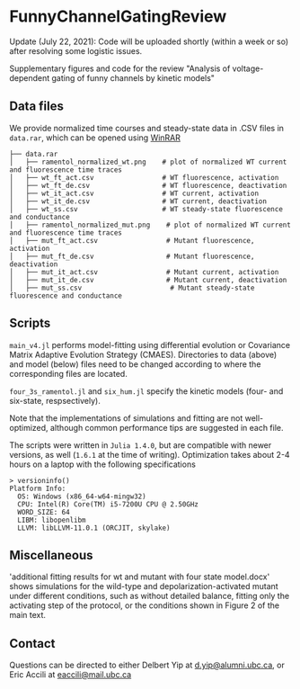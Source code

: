 # FunnyChannelGatingReview
Update (July 22, 2021): Code will be uploaded shortly (within a week or so) after resolving some logistic issues. 

Supplementary figures and code for the review "Analysis of voltage-dependent gating of funny channels by kinetic models"

## Data files
We provide normalized time courses and steady-state data in .CSV files in `data.rar`, which can be opened using [WinRAR](https://www.win-rar.com/start.html?&L=0)
```
├── data.rar
│   ├── ramentol_normalized_wt.png    # plot of normalized WT current and fluorescence time traces 
│   ├── wt_ft_act.csv                 # WT fluorescence, activation 
│   ├── wt_ft_de.csv                  # WT fluorescence, deactivation
│   ├── wt_it_act.csv                 # WT current, activation
│   ├── wt_it_de.csv                  # WT current, deactivation
│   ├── wt_ss.csv                     # WT steady-state fluorescence and conductance
│   ├── ramentol_normalized_mut.png    # plot of normalized WT current and fluorescence time traces 
│   ├── mut_ft_act.csv                 # Mutant fluorescence, activation 
│   ├── mut_ft_de.csv                  # Mutant fluorescence, deactivation
│   ├── mut_it_act.csv                 # Mutant current, activation
│   ├── mut_it_de.csv                  # Mutant current, deactivation
│   ├── mut_ss.csv                      # Mutant steady-state fluorescence and conductance
```

## Scripts
`main_v4.jl` performs model-fitting using differential evolution or Covariance Matrix Adaptive Evolution Strategy (CMAES). Directories to data (above) and model (below) files need to be changed according to where the corresponding files are located. 

`four_3s_ramentol.jl` and `six_hum.jl` specify the kinetic models (four- and six-state, respsectively). 

Note that the implementations of simulations and fitting are not well-optimized, although common performance tips are suggested in each file. 

The scripts were written in `Julia 1.4.0`, but are compatible with newer versions, as well (`1.6.1` at the time of writing). Optimization takes about 2-4 hours on a laptop with the following specifications
```
> versioninfo()
Platform Info:
  OS: Windows (x86_64-w64-mingw32)
  CPU: Intel(R) Core(TM) i5-7200U CPU @ 2.50GHz
  WORD_SIZE: 64
  LIBM: libopenlibm
  LLVM: libLLVM-11.0.1 (ORCJIT, skylake)
```

## Miscellaneous
'additional fitting results for wt and mutant with four state model.docx' shows simulations for the wild-type and depolarization-activated mutant under different conditions, such as without detailed balance, fitting only the activating step of the protocol, or the conditions shown in Figure 2 of the main text. 

## Contact
Questions can be directed to either Delbert Yip at d.yip@alumni.ubc.ca, or Eric Accili at eaccili@mail.ubc.ca
